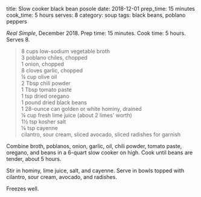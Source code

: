 title: Slow cooker black bean posole
date: 2018-12-01
prep_time: 15 minutes
cook_time: 5 hours
serves: 8
category: soup
tags: black beans, poblano peppers

*Real Simple*, December 2018. Prep time: 15 minutes. Cook time: 5 hours. Serves 8.

> 8 cups low-sodium vegetable broth  
> 3 poblano chiles, chopped  
> 1 onion, chopped  
> 8 cloves garlic, chopped  
> ¼ cup olive oil  
> 2 Tbsp chili powder  
> 1 Tbsp tomato paste  
> 1 tsp dried oregano  
> 1 pound dried black beans  
> 1 28-ounce can golden or white hominy, drained  
> ¼ cup fresh lime juice (about 2 limes' worth)  
> 1½ tsp kosher salt  
> ⅛ tsp cayenne  
> cilantro, sour cream, sliced avocado, sliced radishes for garnish  

Combine broth, poblanos, onion, garlic, oil, chili powder, tomato paste,
oregano, and beans in a 6-quart slow cooker on high. Cook until beans are
tender, about 5 hours.

Stir in hominy, lime juice, salt, and cayenne. Serve in
bowls topped with cilantro, sour cream, avocado, and radishes.

Freezes well.